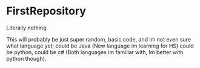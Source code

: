 # FirstRepository
Literally nothing

This will probably be just super random, basic code, and im not even sure what language yet; could be Java (New language im  learning for HS) could be python, could be c# (Both languages im familiar with, Im better with python though).
